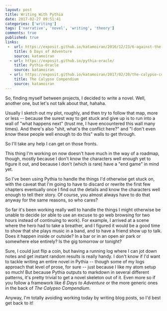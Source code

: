 ```yaml
---
layout: post
title: Writing With Pythia
date: 2017-02-27 09:51:41
categories: ['writing']
tags: ['narrative', 'novel', 'writing', 'theory']
comments: true
published: true
links:
 -  url: https://exposit.github.io/katamoiran/2016/12/23/6-against-the-dark/
    title: 6 Days of Adventure
    source: katamoiran
  - url: https://exposit.github.io/pythia-oracle/
    title: Pythia-Oracle
    source: katamoiran
  - url: https://exposit.github.io/katamoiran/2017/02/20/the-calypso-compendium/
    title: The Calypso Compendium
    source: katamoiran
---
```


So, finding myself between projects, I decided to write a novel. Well, another one, but let's not talk about that, hahaha.

<!--more-->

Usually I sketch out my plot, roughly, and then try to follow that map, more or less -- because the surest way to get stuck and give up is to run into a wall of "what happens next" (trust me, I have encountered this wall many times). And there's also "shit, what's the conflict here?" and "I don't even *know* these people well enough to do this" walls to get through.

So I'll take any help I can get on those fronts.

This thing I'm working on now doesn't have much in the way of a roadmap, though, mostly because I don't know the characters well enough yet to figure it out, and because I don't (which is rare) have a "end game" in mind yet.

So I've been using Pythia to handle the things I'd otherwise get stuck on, with the caveat that I'm going to have to discard or rewrite the first few chapters eventually once I find out the details and know the characters well enough to tell their story. Of course, you almost always have to do that anyway for the same reasons, so who cares?

So far it's been working really well to handle the things I might otherwise be unable to decide (or able to use an excuse to go web browsing for two hours instead of continuing to work). For example, I arrived at a scene where the hero had to take a breather, and I figured it would be a good time to show that she plays music in a band, and to have a friend show up to talk. Does it happen inside or outside? In a bar or in an open air park or somewhere else entirely? Is the gig tomorrow or tonight?

Sure, I could just flip a coin, but having a running log where I can jot down notes and get instant random results is really handy. I don't know if I'd want to tackle writing an entire novel in Pythia -- though some of my logs approach that level of prose, for sure -- just because I like my atom setup so much! But because Pythia outputs to markdown in several different patterns, it's pretty trivial to get a novel skeleton out of it. Even more so if you follow a framework like *6 Days to Adventure* or the more generic ones in the back of *The Calypso Compendium*.

Anyway, I'm totally avoiding working today by writing blog posts, so I'd best get back to it!
